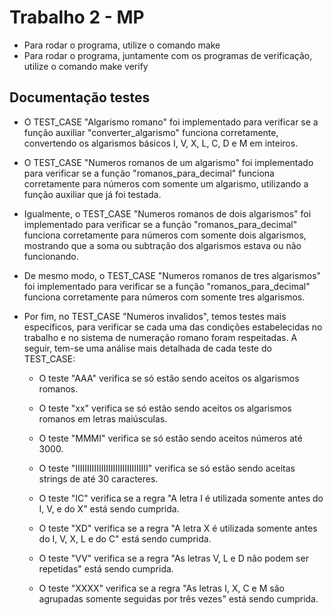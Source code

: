 # Trabalho 2 - MP

- Para rodar o programa, utilize o comando make
- Para rodar o programa, juntamente com os programas de verificação, utilize o comando make verify

## Documentação testes

- O TEST_CASE "Algarismo romano" foi implementado para verificar se a função auxiliar "converter_algarismo" funciona corretamente, convertendo os algarismos básicos I, V, X, L, C, D e M em inteiros.

- O TEST_CASE "Numeros romanos de um algarismo" foi implementado para verificar se a função "romanos_para_decimal" funciona corretamente para números com somente um algarismo, utilizando a função auxiliar que já foi testada.

- Igualmente, o TEST_CASE "Numeros romanos de dois algarismos" foi implementado para verificar se a função "romanos_para_decimal" funciona corretamente para números com somente dois algarismos, mostrando que a soma ou subtração dos algarismos estava ou não funcionando.

- De mesmo modo, o TEST_CASE "Numeros romanos de tres algarismos" foi implementado para verificar se a função "romanos_para_decimal" funciona corretamente para números com somente tres algarismos.

- Por fim, no TEST_CASE "Numeros invalidos", temos testes mais específicos, para verificar se cada uma das condições estabelecidas no trabalho e no sistema de numeração romano foram respeitadas. A seguir, tem-se uma análise mais detalhada de cada teste do TEST_CASE:

    - O teste "AAA" verifica se só estão sendo aceitos os algarismos romanos.
    - O teste "xx" verifica se só estão sendo aceitos os algarismos romanos em letras maiúsculas.
    - O teste "MMMI" verifica se só estão sendo aceitos números até 3000.
    - O teste "IIIIIIIIIIIIIIIIIIIIIIIIIIIIIII" verifica se só estão sendo aceitas strings de até 30 caracteres.
    
    - O teste "IC" verifica se a regra "A letra I é utilizada somente antes do I, V, e do X" está sendo cumprida.
    - O teste "XD" verifica se a regra "A letra X é utilizada somente antes do I, V, X, L e do C" está sendo cumprida.
    - O teste "VV" verifica se a regra "As letras V, L e D não podem ser repetidas" está sendo cumprida.
    - O teste "XXXX" verifica se a regra "As letras I, X, C e M são agrupadas somente seguidas por três vezes" está sendo cumprida.

